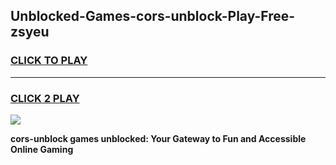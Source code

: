 
## Unblocked-Games-cors-unblock-Play-Free-zsyeu
<h3>
<a href="https://premium76.site?title=cors-unblock&ref=18A1">CLICK TO PLAY</a></h3>
<hr>

<h3>
<a href="https://premium76.site?title=cors-unblock&ref=18A1">CLICK 2 PLAY</a>
  
</h3>

<a href="https://premium76.site?title=cors-unblock&ref=18A1"><img src="https://clearcache.store/games.png"></a>


**cors-unblock games unblocked: Your Gateway to Fun and Accessible Online Gaming**

